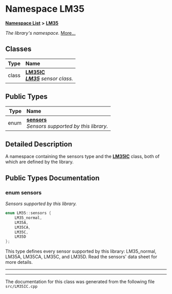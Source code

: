 

# Namespace LM35



[**Namespace List**](namespaces.md) **>** [**LM35**](namespaceLM35.md)



_The library's namespace._ [More...](#detailed-description)
















## Classes

| Type | Name |
| ---: | :--- |
| class | [**LM35IC**](classLM35_1_1LM35IC.md) <br>[_**LM35**_](namespaceLM35.md) _sensor class._ |


## Public Types

| Type | Name |
| ---: | :--- |
| enum  | [**sensors**](#enum-sensors)  <br>_Sensors supported by this library._  |
















































## Detailed Description


A namespace containing the sensors type and the [**LM35IC**](classLM35_1_1LM35IC.md) class, both of which are defined by the library. 


    
## Public Types Documentation




### enum sensors 

_Sensors supported by this library._ 
```C++
enum LM35::sensors {
    LM35_normal,
    LM35A,
    LM35CA,
    LM35C,
    LM35D
};
```



This type defines every sensor supported by this library: LM35\_normal, LM35A, LM35CA, LM35C, and LM35D. Read the sensors' data sheet for more details. 


        

<hr>

------------------------------
The documentation for this class was generated from the following file `src/LM35IC.cpp`

